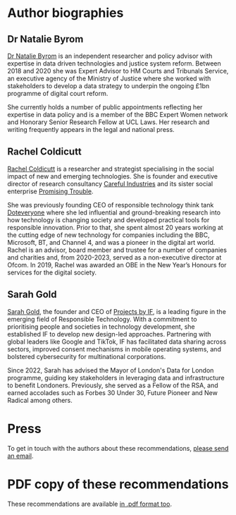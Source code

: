 # Author biographies

## Dr Natalie Byrom

[Dr Natalie Byrom](https://www.nataliebyrom.com) is an independent researcher and policy advisor with expertise in data driven technologies and justice system reform. Between 2018 and 2020 she was Expert Advisor to HM Courts and Tribunals Service, an executive agency of the Ministry of Justice where she worked with stakeholders to develop a data strategy to underpin the ongoing £1bn programme of digital court reform. 

She currently holds a number of public appointments reflecting her expertise in data policy and is a member of the BBC Expert Women network and Honorary Senior Research Fellow at UCL Laws. Her research and writing frequently appears in the legal and national press. 

## Rachel Coldicutt

[Rachel Coldicutt](https://www.linkedin.com/in/rachelcoldicutt/) is a researcher and strategist specialising in the social impact of new and emerging technologies. She is founder and executive director of research consultancy [Careful Industries](https://www.careful.industries/) and its sister social enterprise [Promising Trouble](https://www.promisingtrouble.net/). 

She was previously founding CEO of responsible technology think tank [Doteveryone](https://www.doteveryone.org.uk/) where she led influential and ground-breaking research into how technology is changing society and developed practical tools for responsible innovation. Prior to that, she spent almost 20 years working at the cutting edge of new technology for companies including the BBC, Microsoft, BT, and Channel 4, and was a pioneer in the digital art world. Rachel is an advisor, board member and trustee for a number of companies and charities and, from 2020-2023, served as a non-executive director at Ofcom. In 2019, Rachel was awarded an OBE in the New Year’s Honours for services for the digital society.

## Sarah Gold

[Sarah Gold](https://www.linkedin.com/in/sarahtgold/), the founder and CEO of [Projects by IF](https://projectsbyif.com/), is a leading figure in the emerging field of Responsible Technology. With a commitment to prioritising people and societies in technology development, she established IF to develop new design-led approaches. Partnering with global leaders like Google and TikTok, IF has facilitated data sharing across sectors, improved consent mechanisms in mobile operating systems, and bolstered cybersecurity for multinational corporations.

Since 2022, Sarah has advised the Mayor of London's Data for London programme, guiding key stakeholders in leveraging data and infrastructure to benefit Londoners. Previously, she served as a Fellow of the RSA, and earned accolades such as Forbes 30 Under 30, Future Pioneer and New Radical among others.

# Press

To get in touch with the authors about these recommendations, [please send an email](mailto:hello@careful.industries).

# PDF copy of these recommendations

These recommendations are available [in .pdf format too](https://docs.google.com/document/d/12gyERYk7vjwWYaSFIpDnqLVWJAflkupvRE-bvekLYLc/edit?usp=sharing).
